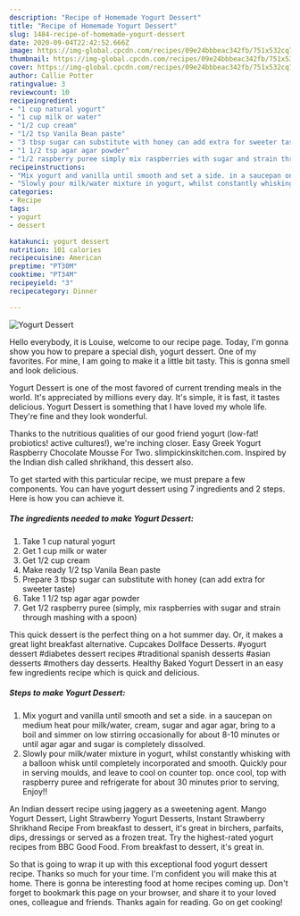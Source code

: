```yaml
---
description: "Recipe of Homemade Yogurt Dessert"
title: "Recipe of Homemade Yogurt Dessert"
slug: 1484-recipe-of-homemade-yogurt-dessert
date: 2020-09-04T22:42:52.666Z
image: https://img-global.cpcdn.com/recipes/09e24bbbeac342fb/751x532cq70/yogurt-dessert-recipe-main-photo.jpg
thumbnail: https://img-global.cpcdn.com/recipes/09e24bbbeac342fb/751x532cq70/yogurt-dessert-recipe-main-photo.jpg
cover: https://img-global.cpcdn.com/recipes/09e24bbbeac342fb/751x532cq70/yogurt-dessert-recipe-main-photo.jpg
author: Callie Potter
ratingvalue: 3
reviewcount: 10
recipeingredient:
- "1 cup natural yogurt"
- "1 cup milk or water"
- "1/2 cup cream"
- "1/2 tsp Vanila Bean paste"
- "3 tbsp sugar can substitute with honey can add extra for sweeter taste"
- "1 1/2 tsp agar agar powder"
- "1/2 raspberry puree simply mix raspberries with sugar and strain through mashing with a spoon"
recipeinstructions:
- "Mix yogurt and vanilla until smooth and set a side. in a saucepan on medium heat pour milk/water, cream, sugar and agar agar, bring to a boil and simmer on low stirring occasionally for about 8-10 minutes or until agar agar and sugar is completely dissolved."
- "Slowly pour milk/water mixture in yogurt, whilst constantly whisking with a balloon whisk until completely incorporated and smooth. Quickly pour in serving moulds, and leave to cool on counter top. once cool, top with raspberry puree and refrigerate for about 30 minutes prior to serving, Enjoy!!"
categories:
- Recipe
tags:
- yogurt
- dessert

katakunci: yogurt dessert 
nutrition: 101 calories
recipecuisine: American
preptime: "PT30M"
cooktime: "PT34M"
recipeyield: "3"
recipecategory: Dinner

---
```



![Yogurt Dessert](https://img-global.cpcdn.com/recipes/09e24bbbeac342fb/751x532cq70/yogurt-dessert-recipe-main-photo.jpg)

Hello everybody, it is Louise, welcome to our recipe page. Today, I'm gonna show you how to prepare a special dish, yogurt dessert. One of my favorites. For mine, I am going to make it a little bit tasty. This is gonna smell and look delicious.

Yogurt Dessert is one of the most favored of current trending meals in the world. It's appreciated by millions every day. It's simple, it is fast, it tastes delicious. Yogurt Dessert is something that I have loved my whole life. They're fine and they look wonderful.

Thanks to the nutritious qualities of our good friend yogurt (low-fat! probiotics! active cultures!), we&#39;re inching closer. Easy Greek Yogurt Raspberry Chocolate Mousse For Two. slimpickinskitchen.com. Inspired by the Indian dish called shrikhand, this dessert also.


To get started with this particular recipe, we must prepare a few components. You can have yogurt dessert using 7 ingredients and 2 steps. Here is how you can achieve it.

<!--inarticleads1-->

##### The ingredients needed to make Yogurt Dessert:

1. Take 1 cup natural yogurt
1. Get 1 cup milk or water
1. Get 1/2 cup cream
1. Make ready 1/2 tsp Vanila Bean paste
1. Prepare 3 tbsp sugar can substitute with honey (can add extra for sweeter taste)
1. Take 1 1/2 tsp agar agar powder
1. Get 1/2 raspberry puree (simply, mix raspberries with sugar and strain through mashing with a spoon)


This quick dessert is the perfect thing on a hot summer day. Or, it makes a great light breakfast alternative. Cupcakes Dollface Desserts. #yogurt dessert #diabetes dessert recipes #traditional spanish desserts #asian desserts #mothers day desserts. Healthy Baked Yogurt Dessert in an easy few ingredients recipe which is quick and delicious. 

<!--inarticleads2-->

##### Steps to make Yogurt Dessert:

1. Mix yogurt and vanilla until smooth and set a side. in a saucepan on medium heat pour milk/water, cream, sugar and agar agar, bring to a boil and simmer on low stirring occasionally for about 8-10 minutes or until agar agar and sugar is completely dissolved.
1. Slowly pour milk/water mixture in yogurt, whilst constantly whisking with a balloon whisk until completely incorporated and smooth. Quickly pour in serving moulds, and leave to cool on counter top. once cool, top with raspberry puree and refrigerate for about 30 minutes prior to serving, Enjoy!!


An Indian dessert recipe using jaggery as a sweetening agent. Mango Yogurt Dessert, Light Strawberry Yogurt Desserts, Instant Strawberry Shrikhand Recipe From breakfast to dessert, it&#39;s great in birchers, parfaits, dips, dressings or served as a frozen treat. Try the highest-rated yogurt recipes from BBC Good Food. From breakfast to dessert, it&#39;s great in. 

So that is going to wrap it up with this exceptional food yogurt dessert recipe. Thanks so much for your time. I'm confident you will make this at home. There is gonna be interesting food at home recipes coming up. Don't forget to bookmark this page on your browser, and share it to your loved ones, colleague and friends. Thanks again for reading. Go on get cooking!
